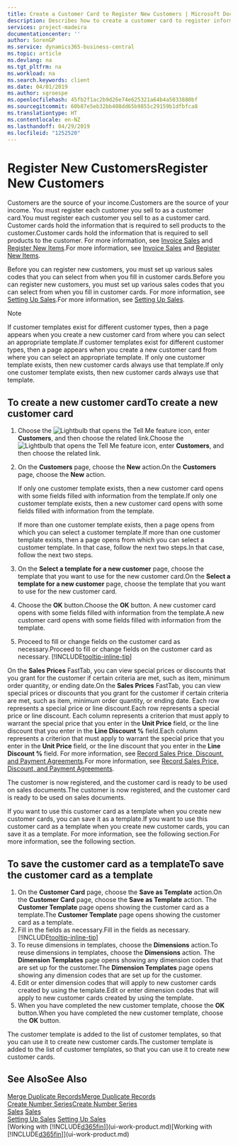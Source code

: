 ```yaml
---
title: Create a Customer Card to Register New Customers | Microsoft Docs
description: Describes how to create a customer card to register information about each new customer or client that you sell to.
services: project-madeira
documentationcenter: ''
author: SorenGP
ms.service: dynamics365-business-central
ms.topic: article
ms.devlang: na
ms.tgt_pltfrm: na
ms.workload: na
ms.search.keywords: client
ms.date: 04/01/2019
ms.author: sgroespe
ms.openlocfilehash: 45fb2f1ac2b9d26e74e625321a64b4a5033880bf
ms.sourcegitcommit: 60b87e5eb32bb408dd65b9855c29159b1dfbfca8
ms.translationtype: HT
ms.contentlocale: en-NZ
ms.lasthandoff: 04/29/2019
ms.locfileid: "1252520"
---
```

# <a name="register-new-customers"></a><span data-ttu-id="6d75b-103">Register New Customers</span><span class="sxs-lookup"><span data-stu-id="6d75b-103">Register New Customers</span></span>
<span data-ttu-id="6d75b-104">Customers are the source of your income.</span><span class="sxs-lookup"><span data-stu-id="6d75b-104">Customers are the source of your income.</span></span> <span data-ttu-id="6d75b-105">You must register each customer you sell to as a customer card.</span><span class="sxs-lookup"><span data-stu-id="6d75b-105">You must register each customer you sell to as a customer card.</span></span> <span data-ttu-id="6d75b-106">Customer cards hold the information that is required to sell products to the customer.</span><span class="sxs-lookup"><span data-stu-id="6d75b-106">Customer cards hold the information that is required to sell products to the customer.</span></span> <span data-ttu-id="6d75b-107">For more information, see [Invoice Sales](sales-how-invoice-sales.md) and [Register New Items](inventory-how-register-new-items.md).</span><span class="sxs-lookup"><span data-stu-id="6d75b-107">For more information, see [Invoice Sales](sales-how-invoice-sales.md) and [Register New Items](inventory-how-register-new-items.md).</span></span>  

<span data-ttu-id="6d75b-108">Before you can register new customers, you must set up various sales codes that you can select from when you fill in customer cards.</span><span class="sxs-lookup"><span data-stu-id="6d75b-108">Before you can register new customers, you must set up various sales codes that you can select from when you fill in customer cards.</span></span> <span data-ttu-id="6d75b-109">For more information, see [Setting Up Sales](sales-setup-sales.md).</span><span class="sxs-lookup"><span data-stu-id="6d75b-109">For more information, see [Setting Up Sales](sales-setup-sales.md).</span></span>

> [!NOTE]  
>   <span data-ttu-id="6d75b-110">If customer templates exist for different customer types, then a page appears when you create a new customer card from where you can select an appropriate template.</span><span class="sxs-lookup"><span data-stu-id="6d75b-110">If customer templates exist for different customer types, then a page appears when you create a new customer card from where you can select an appropriate template.</span></span> <span data-ttu-id="6d75b-111">If only one customer template exists, then new customer cards always use that template.</span><span class="sxs-lookup"><span data-stu-id="6d75b-111">If only one customer template exists, then new customer cards always use that template.</span></span>

## <a name="to-create-a-new-customer-card"></a><span data-ttu-id="6d75b-112">To create a new customer card</span><span class="sxs-lookup"><span data-stu-id="6d75b-112">To create a new customer card</span></span>
1. <span data-ttu-id="6d75b-113">Choose the ![Lightbulb that opens the Tell Me feature](media/ui-search/search_small.png "Tell me what you want to do") icon, enter **Customers**, and then choose the related link.</span><span class="sxs-lookup"><span data-stu-id="6d75b-113">Choose the ![Lightbulb that opens the Tell Me feature](media/ui-search/search_small.png "Tell me what you want to do") icon, enter **Customers**, and then choose the related link.</span></span>  
2. <span data-ttu-id="6d75b-114">On the **Customers** page, choose the **New** action.</span><span class="sxs-lookup"><span data-stu-id="6d75b-114">On the **Customers** page, choose the **New** action.</span></span>

    <span data-ttu-id="6d75b-115">If only one customer template exists, then a new customer card opens with some fields filled with information from the template.</span><span class="sxs-lookup"><span data-stu-id="6d75b-115">If only one customer template exists, then a new customer card opens with some fields filled with information from the template.</span></span>

    <span data-ttu-id="6d75b-116">If more than one customer template exists, then a page opens from which you can select a customer template.</span><span class="sxs-lookup"><span data-stu-id="6d75b-116">If more than one customer template exists, then a page opens from which you can select a customer template.</span></span> <span data-ttu-id="6d75b-117">In that case, follow the next two steps.</span><span class="sxs-lookup"><span data-stu-id="6d75b-117">In that case, follow the next two steps.</span></span>
3. <span data-ttu-id="6d75b-118">On the **Select a template for a new customer** page, choose the template that you want to use for the new customer card.</span><span class="sxs-lookup"><span data-stu-id="6d75b-118">On the **Select a template for a new customer** page, choose the template that you want to use for the new customer card.</span></span>
4. <span data-ttu-id="6d75b-119">Choose the **OK** button.</span><span class="sxs-lookup"><span data-stu-id="6d75b-119">Choose the **OK** button.</span></span> <span data-ttu-id="6d75b-120">A new customer card opens with some fields filled with information from the template.</span><span class="sxs-lookup"><span data-stu-id="6d75b-120">A new customer card opens with some fields filled with information from the template.</span></span>  
5. <span data-ttu-id="6d75b-121">Proceed to fill or change fields on the customer card as necessary.</span><span class="sxs-lookup"><span data-stu-id="6d75b-121">Proceed to fill or change fields on the customer card as necessary.</span></span> [!INCLUDE[tooltip-inline-tip](includes/tooltip-inline-tip_md.md)]

<span data-ttu-id="6d75b-122">On the **Sales Prices** FastTab, you can view special prices or discounts that you grant for the customer if certain criteria are met, such as item, minimum order quantity, or ending date.</span><span class="sxs-lookup"><span data-stu-id="6d75b-122">On the **Sales Prices** FastTab, you can view special prices or discounts that you grant for the customer if certain criteria are met, such as item, minimum order quantity, or ending date.</span></span> <span data-ttu-id="6d75b-123">Each row represents a special price or line discount.</span><span class="sxs-lookup"><span data-stu-id="6d75b-123">Each row represents a special price or line discount.</span></span> <span data-ttu-id="6d75b-124">Each column represents a criterion that must apply to warrant the special price that you enter in the **Unit Price** field, or the line discount that you enter in the **Line Discount %** field.</span><span class="sxs-lookup"><span data-stu-id="6d75b-124">Each column represents a criterion that must apply to warrant the special price that you enter in the **Unit Price** field, or the line discount that you enter in the **Line Discount %** field.</span></span> <span data-ttu-id="6d75b-125">For more information, see [Record Sales Price, Discount, and Payment Agreements](sales-how-record-sales-price-discount-payment-agreements.md).</span><span class="sxs-lookup"><span data-stu-id="6d75b-125">For more information, see [Record Sales Price, Discount, and Payment Agreements](sales-how-record-sales-price-discount-payment-agreements.md).</span></span>

<span data-ttu-id="6d75b-126">The customer is now registered, and the customer card is ready to be used on sales documents.</span><span class="sxs-lookup"><span data-stu-id="6d75b-126">The customer is now registered, and the customer card is ready to be used on sales documents.</span></span>

<span data-ttu-id="6d75b-127">If you want to use this customer card as a template when you create new customer cards, you can save it as a template.</span><span class="sxs-lookup"><span data-stu-id="6d75b-127">If you want to use this customer card as a template when you create new customer cards, you can save it as a template.</span></span> <span data-ttu-id="6d75b-128">For more information, see the following section.</span><span class="sxs-lookup"><span data-stu-id="6d75b-128">For more information, see the following section.</span></span>

## <a name="to-save-the-customer-card-as-a-template"></a><span data-ttu-id="6d75b-129">To save the customer card as a template</span><span class="sxs-lookup"><span data-stu-id="6d75b-129">To save the customer card as a template</span></span>
1. <span data-ttu-id="6d75b-130">On the **Customer Card** page, choose the **Save as Template** action.</span><span class="sxs-lookup"><span data-stu-id="6d75b-130">On the **Customer Card** page, choose the **Save as Template** action.</span></span> <span data-ttu-id="6d75b-131">The **Customer Template** page opens showing the customer card as a template.</span><span class="sxs-lookup"><span data-stu-id="6d75b-131">The **Customer Template** page opens showing the customer card as a template.</span></span>
2. <span data-ttu-id="6d75b-132">Fill in the fields as necessary.</span><span class="sxs-lookup"><span data-stu-id="6d75b-132">Fill in the fields as necessary.</span></span> [!INCLUDE[tooltip-inline-tip](includes/tooltip-inline-tip_md.md)]
3. <span data-ttu-id="6d75b-133">To reuse dimensions in templates, choose the **Dimensions** action.</span><span class="sxs-lookup"><span data-stu-id="6d75b-133">To reuse dimensions in templates, choose the **Dimensions** action.</span></span> <span data-ttu-id="6d75b-134">The **Dimension Templates** page opens showing any dimension codes that are set up for the customer.</span><span class="sxs-lookup"><span data-stu-id="6d75b-134">The **Dimension Templates** page opens showing any dimension codes that are set up for the customer.</span></span>
4. <span data-ttu-id="6d75b-135">Edit or enter dimension codes that will apply to new customer cards created by using the template.</span><span class="sxs-lookup"><span data-stu-id="6d75b-135">Edit or enter dimension codes that will apply to new customer cards created by using the template.</span></span>  
5. <span data-ttu-id="6d75b-136">When you have completed the new customer template, choose the **OK** button.</span><span class="sxs-lookup"><span data-stu-id="6d75b-136">When you have completed the new customer template, choose the **OK** button.</span></span>

<span data-ttu-id="6d75b-137">The customer template is added to the list of customer templates, so that you can use it to create new customer cards.</span><span class="sxs-lookup"><span data-stu-id="6d75b-137">The customer template is added to the list of customer templates, so that you can use it to create new customer cards.</span></span>

## <a name="see-also"></a><span data-ttu-id="6d75b-138">See Also</span><span class="sxs-lookup"><span data-stu-id="6d75b-138">See Also</span></span>
[<span data-ttu-id="6d75b-139">Merge Duplicate Records</span><span class="sxs-lookup"><span data-stu-id="6d75b-139">Merge Duplicate Records</span></span>](sales-how-merge-duplicate-records.md)  
[<span data-ttu-id="6d75b-140">Create Number Series</span><span class="sxs-lookup"><span data-stu-id="6d75b-140">Create Number Series</span></span>](ui-create-number-series.md)  
<span data-ttu-id="6d75b-141">[Sales](sales-manage-sales.md)  </span><span class="sxs-lookup"><span data-stu-id="6d75b-141">[Sales](sales-manage-sales.md)  </span></span>  
<span data-ttu-id="6d75b-142">[Setting Up Sales](sales-setup-sales.md)  </span><span class="sxs-lookup"><span data-stu-id="6d75b-142">[Setting Up Sales](sales-setup-sales.md)  </span></span>  
<span data-ttu-id="6d75b-143">[Working with [!INCLUDE[d365fin](includes/d365fin_md.md)]](ui-work-product.md)</span><span class="sxs-lookup"><span data-stu-id="6d75b-143">[Working with [!INCLUDE[d365fin](includes/d365fin_md.md)]](ui-work-product.md)</span></span>
